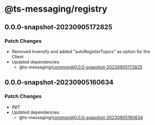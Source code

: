 # @ts-messaging/registry

## 0.0.0-snapshot-20230905172825

### Patch Changes

- Removed Inversify and added "autoRegisterTopics" as option for the Client
- Updated dependencies
  - @ts-messaging/common@0.0.0-snapshot-20230905172825

## 0.0.0-snapshot-20230905160634

### Patch Changes

- INIT
- Updated dependencies
  - @ts-messaging/common@0.0.0-snapshot-20230905160634
